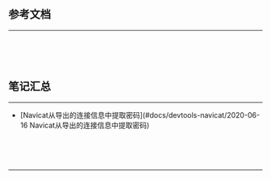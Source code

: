 ## 参考文档

---





<br/><br/><br/>



## 笔记汇总

---

* [Navicat从导出的连接信息中提取密码](#docs/devtools-navicat/2020-06-16 Navicat从导出的连接信息中提取密码)



<br/><br/><br/>

---

